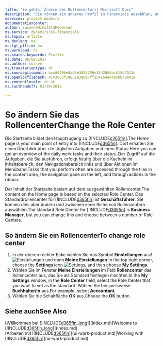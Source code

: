 ```yaml
---
title: "So gehts: Ändern des Rollencenters| Microsoft Docs"
description: "Sie können ein anderes Profil in Financials auswählen, um zu ändern, was Sie auf Ihrer Homepage sehen."
services: project-madeira
documentationcenter: 
author: SusanneWindfeldPedersen
ms.service: dynamics365-financials
ms.topic: article
ms.devlang: na
ms.tgt_pltfrm: na
ms.workload: na
ms.search.keywords: Profile
ms.date: 06/02/2017
ms.author: solsen
ms.translationtype: HT
ms.sourcegitcommit: bec0619be0a65e3625759e13d2866ac615d7513c
ms.openlocfilehash: 454385cf346510396b7ff154164e4495bb784419
ms.contentlocale: de-at
ms.lasthandoff: 01/30/2018

---
```

# <a name="change-the-role-center"></a><span data-ttu-id="d1499-103">So ändern Sie das Rollencenter</span><span class="sxs-lookup"><span data-stu-id="d1499-103">Change the Role Center</span></span>
<span data-ttu-id="d1499-104">Die Startseite bildet den Hauptzugang zu [!INCLUDE[d365fin](includes/d365fin_md.md)].</span><span class="sxs-lookup"><span data-stu-id="d1499-104">The Home page is your main point of entry into [!INCLUDE[d365fin](includes/d365fin_md.md)].</span></span> <span data-ttu-id="d1499-105">Dort erhalten Sie einen Überblick über die täglichen Aufgaben und ihren Status.</span><span class="sxs-lookup"><span data-stu-id="d1499-105">Here you can get an overview of the daily work tasks and their status.</span></span> <span data-ttu-id="d1499-106">Der Zugriff auf die Aufgaben, die Sie ausführen, erfolgt häufig über die Kacheln im Inhaltsbereich, den Navigationsbereich links und über Aktionen im Menüband.</span><span class="sxs-lookup"><span data-stu-id="d1499-106">Tasks that you perform often are accessed through the tiles in the content area, the navigation pane on the left, and through actions in the ribbon.</span></span>

<span data-ttu-id="d1499-107">Der Inhalt der Startseite basiert auf dem ausgewählten Rollencenter.</span><span class="sxs-lookup"><span data-stu-id="d1499-107">The content on the Home page is based on the selected Role Center.</span></span> <span data-ttu-id="d1499-108">Das Standardrollencenter für [!INCLUDE[d365fin](includes/d365fin_md.md)] ist **Geschäftsführer**. Sie können dies aber ändern und zwischen einer Reihe von Rollencentern auswählen.</span><span class="sxs-lookup"><span data-stu-id="d1499-108">The standard Role Center for [!INCLUDE[d365fin](includes/d365fin_md.md)] is **Business Manager**, but you can change this and choose between a number of Role Centers.</span></span>

## <a name="to-change-role-center"></a><span data-ttu-id="d1499-109">So ändern Sie ein Rollencenter</span><span class="sxs-lookup"><span data-stu-id="d1499-109">To change role center</span></span>
1. <span data-ttu-id="d1499-110">In der oberen rechter Ecke wählen Sie das Symbol **Einstellungen** aus! ![Einstellungen](media/ui-experience/settings_icon_small.png "Einstellungssymbol Rollencenter") und dann **Meine Einstellungen**.</span><span class="sxs-lookup"><span data-stu-id="d1499-110">In the top right corner, choose the **Settings** icon ![Settings](media/ui-experience/settings_icon_small.png "Settings icon for role center"), and then choose **My Settings**.</span></span>
2. <span data-ttu-id="d1499-111">Wählen Sie im Fenster **Meine Einstellungen** im Feld **Rollencenter** das Rollencenter aus, das Sie als Standard festlegen möchten.</span><span class="sxs-lookup"><span data-stu-id="d1499-111">In the **My Settings** window, in the **Role Center** field, select the Role Center that you want to set as the standard.</span></span> <span data-ttu-id="d1499-112">Wählen Sie beispielsweise **Buchhalter/in** aus.</span><span class="sxs-lookup"><span data-stu-id="d1499-112">For example, select **Accountant**.</span></span>
3. <span data-ttu-id="d1499-113">Wählen Sie die Schaltfläche **OK** aus.</span><span class="sxs-lookup"><span data-stu-id="d1499-113">Choose the **OK** button.</span></span>

## <a name="see-also"></a><span data-ttu-id="d1499-114">Siehe auch</span><span class="sxs-lookup"><span data-stu-id="d1499-114">See Also</span></span>
<span data-ttu-id="d1499-115">[Willkommen bei [!INCLUDE[d365fin_long](includes/d365fin_long_md.md)]](index.md)</span><span class="sxs-lookup"><span data-stu-id="d1499-115">[Welcome to [!INCLUDE[d365fin_long](includes/d365fin_long_md.md)]](index.md)</span></span>  
<span data-ttu-id="d1499-116">[Arbeiten mit [!INCLUDE[d365fin](includes/d365fin_md.md)]](ui-work-product.md)</span><span class="sxs-lookup"><span data-stu-id="d1499-116">[Working with [!INCLUDE[d365fin](includes/d365fin_md.md)]](ui-work-product.md)</span></span>  

